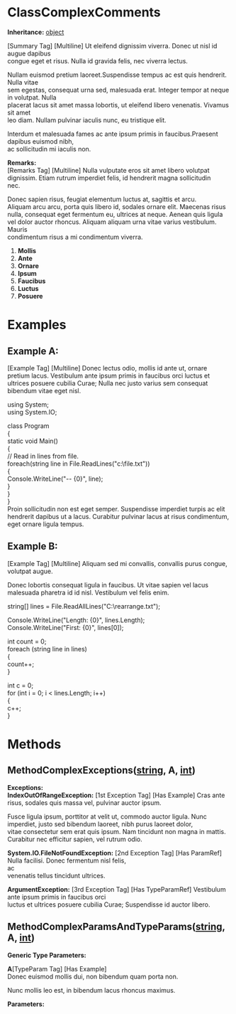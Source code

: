 # ClassComplexComments

**Inheritance:** [object](https://docs.microsoft.com/en-us/dotnet/api/system.object)  
  
[Summary Tag] [Multiline] Ut eleifend dignissim viverra. Donec ut nisl id augue dapibus   
congue eget et risus. Nulla id gravida felis, nec viverra lectus.   
  
Nullam euismod pretium laoreet.Suspendisse tempus ac est quis hendrerit. Nulla vitae   
sem egestas, consequat urna sed, malesuada erat. Integer tempor at neque in volutpat. Nulla   
placerat lacus sit amet massa lobortis, ut eleifend libero venenatis. Vivamus sit amet   
leo diam. Nullam pulvinar iaculis nunc, eu tristique elit.   
  
Interdum et malesuada fames ac ante ipsum primis in faucibus.Praesent dapibus euismod nibh,   
ac sollicitudin mi iaculis non.  
  
  
**Remarks:**  
[Remarks Tag] [Multiline] Nulla vulputate eros sit amet libero volutpat   
dignissim. Etiam rutrum imperdiet felis, id hendrerit magna sollicitudin   
nec.   
  
Donec sapien risus, feugiat elementum luctus at, sagittis et arcu.   
Aliquam arcu arcu, porta quis libero id, sodales ornare elit. Maecenas risus   
nulla, consequat eget fermentum eu, ultrices at neque. Aenean quis ligula   
vel dolor auctor rhoncus. Aliquam aliquam urna vitae varius vestibulum. Mauris   
condimentum risus a mi condimentum viverra.  
    
1. **Mollis**  
2. **Ante**  
3. **Ornare**  
4. **Ipsum**  
5. **Faucibus**  
6. **Luctus**  
7. **Posuere**  

  
  

# Examples

## Example A:

[Example Tag] [Multiline] Donec lectus odio, mollis id ante ut, ornare pretium lacus. Vestibulum ante ipsum primis in faucibus orci luctus et ultrices posuere cubilia Curae; Nulla nec justo varius sem consequat bibendum vitae eget nisl.  
    
using System;  
using System.IO;  
  
class Program  
{  
    static void Main()  
    {  
        // Read in lines from file.  
        foreach(string line in File.ReadLines("c:\\file.txt"))  
        {  
            Console.WriteLine("-- {0}", line);  
        }  
    }  
}  
Proin sollicitudin non est eget semper. Suspendisse imperdiet turpis ac elit hendrerit dapibus ut a lacus. Curabitur pulvinar lacus at risus condimentum, eget ornare ligula tempus.    
  

## Example B:

[Example Tag] [Multiline] Aliquam sed mi convallis, convallis purus congue, volutpat augue.  
  
Donec lobortis consequat ligula in faucibus. Ut vitae sapien vel lacus malesuada pharetra id id nisl. Vestibulum vel felis enim.  
  
    
string[] lines = File.ReadAllLines("C:\\rearrange.txt");  
              
Console.WriteLine("Length: {0}", lines.Length);  
Console.WriteLine("First: {0}", lines[0]);  
              
int count = 0;  
foreach (string line in lines)  
{  
   count++;  
}  
              
int c = 0;  
for (int i = 0; i < lines.Length; i++)  
{  
    c++;  
}  
  

# Methods

##  MethodComplexExceptions<A>([string](https://docs.microsoft.com/en-us/dotnet/api/system.string), A, [int](https://docs.microsoft.com/en-us/dotnet/api/system.int32))

**Exceptions:**  
**IndexOutOfRangeException:** [1st Exception Tag] [Has Example] Cras ante risus, sodales quis massa vel, pulvinar auctor ipsum.  
    
Fusce ligula ipsum, porttitor at velit ut, commodo auctor ligula. Nunc imperdiet, justo sed bibendum laoreet, nibh purus laoreet dolor,   
vitae consectetur sem erat quis ipsum. Nam tincidunt non magna in mattis. Curabitur nec efficitur sapien, vel rutrum odio.  
  
  
**System.IO.FileNotFoundException:** [2nd Exception Tag] [Has ParamRef] Nulla facilisi. Donec fermentum nisl felis,   
ac   
venenatis tellus tincidunt ultrices.  
  
**ArgumentException:** [3rd Exception Tag] [Has TypeParamRef] Vestibulum ante ipsum primis in faucibus orci   
luctus et ultrices posuere cubilia Curae; Suspendisse id auctor libero.  
  
  

##  MethodComplexParamsAndTypeParams<A>([string](https://docs.microsoft.com/en-us/dotnet/api/system.string), A, [int](https://docs.microsoft.com/en-us/dotnet/api/system.int32))

**Generic Type Parameters:**

**A**[TypeParam Tag] [Has Example]   
Donec euismod mollis dui, non bibendum quam porta non.  
  
Nunc mollis leo est, in bibendum lacus rhoncus maximus.  
  
  
**Parameters:**

  

